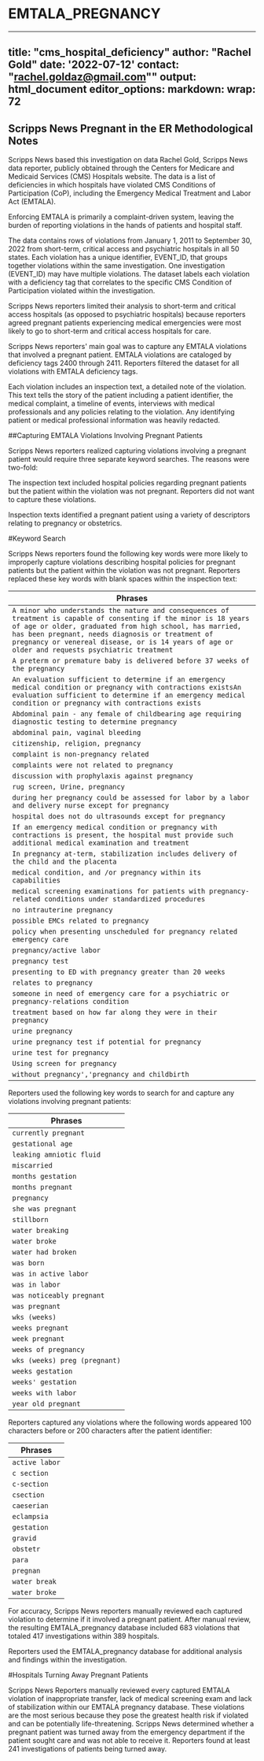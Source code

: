 # EMTALA_PREGNANCY

---
title: "cms_hospital_deficiency"
author: "Rachel Gold"
date: '2022-07-12'
contact: "rachel.goldaz@gmail.com""
output: html_document
editor_options: 
  markdown: 
    wrap: 72
---

## Scripps News Pregnant in the ER Methodological Notes

Scripps News based this investigation on data Rachel Gold, Scripps News data reporter, publicly obtained through the Centers for Medicare and Medicaid Services (CMS) Hospitals website. The data is a list of deficiencies in which hospitals have violated CMS Conditions of Participation (CoP), including the Emergency Medical Treatment and Labor Act (EMTALA).

Enforcing EMTALA is primarily a complaint-driven system, leaving the burden of reporting violations in the hands of patients and hospital staff. 

The data contains rows of violations from January 1, 2011 to September 30, 2022 from short-term, critical access and psychiatric hospitals in all 50 states. Each violation has a unique identifier, EVENT_ID, that groups together violations within the same investigation. One investigation (EVENT_ID) may have multiple violations. The dataset labels each violation with a deficiency tag that correlates to the specific CMS Condition of Participation violated within the investigation.

Scripps News reporters limited their analysis to short-term and critical access hospitals (as opposed to psychiatric hospitals) because reporters agreed pregnant patients experiencing medical emergencies were most likely to go to short-term and critical access hospitals for care.

Scripps News reporters' main goal was to capture any EMTALA violations that involved a pregnant patient. EMTALA violations are cataloged by deficiency tags 2400 through 2411. Reporters filtered the dataset for all violations with EMTALA deficiency tags.

Each violation includes an inspection text, a detailed note of the violation. This text tells the story of the patient including a patient identifier, the medical complaint, a timeline of events, interviews with medical professionals and any policies relating to the violation. Any identifying patient or medical professional information was heavily redacted.

##Capturing EMTALA Violations Involving Pregnant Patients

Scripps News reporters realized capturing violations involving a pregnant patient would require three separate keyword searches. The reasons were two-fold:

The inspection text included hospital policies regarding pregnant patients but the patient within the violation was not pregnant. Reporters did not want to capture these violations.

Inspection texts identified a pregnant patient using a variety of descriptors relating to pregnancy or obstetrics.

#Keyword Search

Scripps News reporters found the following key words were more likely to improperly capture violations describing hospital policies for pregnant patients but the patient within the violation was not pregnant. Reporters replaced these key words with blank spaces within the inspection text:

| Phrases                                                                                                                                                                                                                                                                                                                            |
|------------------------------------------------------------------------|
| `A minor who understands the nature and consequences of treatment is capable of consenting if the minor is 18 years of age or older, graduated from high school, has married, has been pregnant, needs diagnosis or treatment of pregnancy or venereal disease, or is 14 years of age or older and requests psychiatric treatment` |
| `A preterm or premature baby is delivered before 37 weeks of the pregnancy`                                                                                                                                                                                                                                                        |
| `An evaluation sufficient to determine if an emergency medical condition or pregnancy with contractions existsAn evaluation sufficient to determine if an emergency medical condition or pregnancy with contractions exists`                                                                                                       |
| `Abdominal pain - any female of childbearing age requiring diagnostic testing to determine pregnancy`                                                                                                                                                                                                                              |
| `abdominal pain, vaginal bleeding`                                                                                                                                                                                                                                                                                                 |
| `citizenship, religion, pregnancy`                                                                                                                                                                                                                                                                                                 |
| `complaint is non-pregnancy related`                                                                                                                                                                                                                                                                                               |
| `complaints were not related to pregnancy`                                                                                                                                                                                                                                                                                         |
| `discussion with prophylaxis against pregnancy`                                                                                                                                                                                                                                                                                    |
| `rug screen, Urine, pregnancy`                                                                                                                                                                                                                                                                                                     |
| `during her pregnancy could be assessed for labor by a labor and delivery nurse except for pregnancy`                                                                                                                                                                                                                              |
| `hospital does not do ultrasounds except for pregnancy`                                                                                                                                                                                                                                                                            |
| `If an emergency medical condition or pregnancy with contractions is present, the hospital must provide such additional medical examination and treatment`                                                                                                                                                                         |
| `In pregnancy at-term, stabilization includes delivery of the child and the placenta`                                                                                                                                                                                                                                              |
| `medical condition, and /or pregnancy within its capabilities`                                                                                                                                                                                                                                                                     |
| `medical screening examinations for patients with pregnancy-related conditions under standardized procedures`                                                                                                                                                                                                                      |
| `no intrauterine pregnancy`                                                                                                                                                                                                                                                                                                        |
| `possible EMCs related to pregnancy`                                                                                                                                                                                                                                                                                               |
| `policy when presenting unscheduled for pregnancy related emergency care`                                                                                                                                                                                                                                                          |
| `pregnancy/active labor`                                                                                                                                                                                                                                                                                                           |
| `pregnancy test`                                                                                                                                                                                                                                                                                                                   |
| `presenting to ED with pregnancy greater than 20 weeks`                                                                                                                                                                                                                                                                            |
| `relates to pregnancy`                                                                                                                                                                                                                                                                                                             |
| `someone in need of emergency care for a psychiatric or pregnancy-relations condition`                                                                                                                                                                                                                                             |
| `treatment based on how far along they were in their pregnancy`                                                                                                                                                                                                                                                                    |
| `urine pregnancy`                                                                                                                                                                                                                                                                                                                  |
| `urine pregnancy test if potential for pregnancy`                                                                                                                                                                                                                                                                                  |
| `urine test for pregnancy`                                                                                                                                                                                                                                                                                                         |
| `Using screen for pregnancy`                                                                                                                                                                                                                                                                                                       |
| `without pregnancy','pregnancy and childbirth`                                                                                                                                                                                                                                                                                     |

Reporters used the following key words to search for and capture any violations involving pregnant patients:

| Phrases                       |
|-------------------------------|
| `currently pregnant`          |
| `gestational age`             |
| `leaking amniotic fluid`      |
| `miscarried`                  |
| `months gestation`            |
| `months pregnant`             |
| `pregnancy`                   |
| `she was pregnant`            |
| `stillborn`                   |
| `water breaking`              |
| `water broke`                 |
| `water had broken`            |
| `was born`                    |
| `was in active labor`         |
| `was in labor`                |
| `was noticeably pregnant`     |
| `was pregnant`                |
| `wks (weeks)`                 |
| `weeks pregnant`              |
| `week pregnant`               |
| `weeks of pregnancy`          |
| `wks (weeks) preg (pregnant)` |
| `weeks gestation`             |
| `weeks' gestation`            |
| `weeks with labor`            |
| `year old pregnant`           |

Reporters captured any violations where the following words appeared 100 characters before or 200 characters after the patient identifier:

| Phrases        |
|----------------|
| `active labor` |
| `c section`    |
| `c-section`    |
| `csection`     |
| `caeserian`    |
| `eclampsia`    |
| `gestation`    |
| `gravid`       |
| `obstetr`      |
| `para`         |
| `pregnan`      |
| `water break`  |
| `water broke`  |

For accuracy, Scripps News reporters manually reviewed each captured violation to determine if it involved a pregnant patient. After manual review, the resulting EMTALA_pregnancy database included 683 violations that totaled 417 investigations within 389 hospitals.

Reporters used the EMTALA_pregnancy database for additional analysis and findings within the investigation.

#Hospitals Turning Away Pregnant Patients

Scripps News Reporters manually reviewed every captured EMTALA violation of inappropriate transfer, lack of medical screening exam and lack of stabilization within our EMTALA pregnancy database. These violations are the most serious because they pose the greatest health risk if violated and can be potentially life-threatening. Scripps News determined whether a pregnant patient was turned away from the emergency department if the patient sought care and was not able to receive it. Reporters found at least 241 investigations of patients being turned away.
